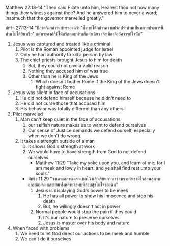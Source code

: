 Matthew 27:13-14 "Then said Pilate unto him, Hearest thou not how many things they witness against thee? And he answered him to never a word; insomuch that the governor marvelled greatly."

มัทธิว 27:13-14 "ปีลาตจึงกล่าวแก่พระองค์ว่า "ซึ่งเขาได้กล่าวความปรักปรำท่านเป็นหลายประการนี้ ท่านไม่ได้ยินหรือ" แต่พระองค์ก็มิได้ตรัสตอบท่านสักคำเดียว เจ้าเมืองจึงอัศจรรย์ใจนัก"

1. Jesus was captured and treated like a criminal
   1. Pilot is the Roman appointed judge for Israel
   2. Only he had authority to kill a person by law
   3. The chief priests brought Jesus to him for death
      1. But, they could not give a valid reason
      2. Nothing they accused him of was true
      3. Other than he is King of the Jews
         1. Which doesn't bother Rome if the King of the Jews doesn't fight against Rome
2. Jesus was silent in face of accusations
   1. He did not defend himself because he didn't need to
   2. He did not curse those that accused him
   3. His behavior was totally different than any others
3. Pilot marveled
   1. Man can't keep quiet in the face of accusations
      1. our selfish nature makes us to want to defend ourselves
      2. Our sense of Justice demands we defend ourself, especially when we don't do wrong.
   2. It takes a strength outside of a man
      1. It shows God's strength at work
      2. We would have to have strength from God to not defend ourselves
         - Matthew 11:29 "Take my yoke upon you, and learn of me; for I am meek and lowly in heart: and ye shall find rest unto your souls."
		- มัทธิว 11:29 "จงเอาแอกของเราแบกไว้ แล้วเรียนจากเรา เพราะว่าเรามีใจอ่อนสุภาพและถ่อมลง และท่านทั้งหลายจะพบที่สงบสุขในใจของตน"
			1. Jesus is displaying God's power to be meek
				1. He has all power to show his innocence and stop his death
				2. But, he willingly doesn't act in power
			2. Normal people would stop the pain if they could
				1. It's our nature to preserve ourselves
				2. Jesus is master over his body and nature
4. When faced with problems
	1. We need to let God direct our actions to be meek and humble
	2. We can't do it ourselves